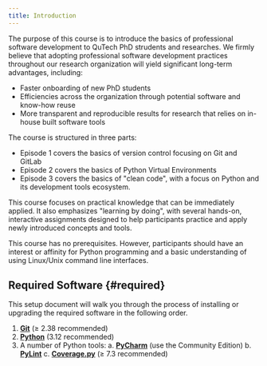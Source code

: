 ```yaml
---
title: Introduction
---
```


The purpose of this course is to introduce the basics of professional software development to 
QuTech PhD strudents and researches. We firmly believe that adopting professional software development 
practices throughout our research organization will yield significant long-term advantages, including:

- Faster onboarding of new PhD students
- Efficiencies across the organization through potential software and know-how reuse
- More transparent and reproducible results for research that relies on in-house built software tools

The course is structured in three parts:

- Episode 1 covers the basics of version control focusing on Git and GitLab
- Episode 2 covers the basics of Python Virtual Environments
- Episode 3 covers the basics of "clean code", with a focus on Python and its development tools ecosystem.

This course focuses on practical knowledge that can be immediately applied. It also emphasizes "learning by doing", 
with several hands-on, interactive assignments designed to help participants practice and apply newly introduced 
concepts and tools.

This course has no prerequisites. However, participants should have an interest or affinity for Python programming 
and a basic understanding of using Linux/Unix command line interfaces.

## Required Software {#required}

This setup document will walk you through the process of installing or upgrading
the required software in the following order.

1. **[Git]** (&ge; 2.38 recommended)
2. **[Python]** (3.12 recommended)
3. A number of Python tools:
   a. **[PyCharm]** (use the Community Edition)
   b. **[PyLint]**
   c. **[Coverage.py]** (&ge; 7.3 recommended)




[Git]: https://git-scm.com/
[Python]: https://www.python.org/
[PyCharm]: https://www.jetbrains.com/pycharm/
[PyLint]: https://pypi.org/project/pylint/
[Coverage.py]: https://coverage.readthedocs.io/en/latest/

